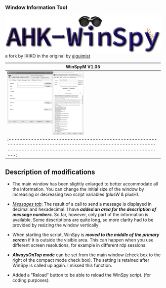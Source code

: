 ### Window Information Tool

<img src="https://github.com/Ixiko/AHK-WinSpyM/blob/master/Resources/AHK-WinSpy.svg" align="left"  scale="20%" />

a fork by IXIKO in the original by [alguimist](https://sourceforge.net/u/alguimist/profile/)



|   WinSpyM V1.05   |
| ---- |
| <img src="https://github.com/Ixiko/AHK-WinSpyM/blob/master/Resources/WindowShot1.JPG" alt="WindowShot1" align="left" style="zoom: 20%;" /> <img src="https://github.com/Ixiko/AHK-WinSpyM/blob/master/Resources/WindowShot.JPG" alt="WindowShot" align="left" style="zoom: 20%;" /> <br> |
| :------------------------------------------------------------------------------------------------------------------------------------------------------------------: 

## Description of modifications

* The main window has been slightly enlarged to better accommodate all the information. You can change the initial size of the window by increasing or decreasing two script variables (plusW & plusH). 

- <u>*Messages tab*</u>: The result of a call to send a message is displayed in decimal and hexadecimal.
I have ***added an area for the description of message numbers***. So far, however, only part of the information is available. Some descriptions are quite long, so more clarity had to be provided by resizing the window vertically

- When starting the script, WinSpy is ***moved to the middle of the primary scree***n if it is outside the visible area. This can happen when you use different screen resolutions, for example in different rdp sessions.

- ***AlwaysOnTop mode*** can be set from the main window (check box to the right of the compact mode check box).
The setting is retained after WinSpy is called up again. I missed this function. 

* Added a "Reload" button to be able to reload the WinSpy script. (for coding purposes).





